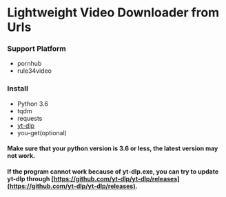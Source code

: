 # Lightweight Video Downloader from Urls

### Support Platform

- pornhub
- rule34video

### Install

- Python 3.6
- tqdm
- requests
- [yt-dlp](https://github.com/yt-dlp/yt-dlp)
- you-get(optional)

#### Make sure that your python version is 3.6 or less, the latest version may not work.

#### If the program cannot work because of yt-dlp.exe, you can try to update yt-dlp through [https://github.com/yt-dlp/yt-dlp/releases](https://github.com/yt-dlp/yt-dlp/releases).